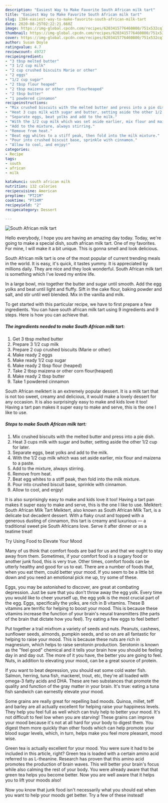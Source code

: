 ```yaml
---
description: "Easiest Way to Make Favorite South African milk tart"
title: "Easiest Way to Make Favorite South African milk tart"
slug: 1384-easiest-way-to-make-favorite-south-african-milk-tart
date: 2020-08-25T02:22:21.660Z
image: https://img-global.cpcdn.com/recipes/6203415776460800/751x532cq70/south-african-milk-tart-recipe-main-photo.jpg
thumbnail: https://img-global.cpcdn.com/recipes/6203415776460800/751x532cq70/south-african-milk-tart-recipe-main-photo.jpg
cover: https://img-global.cpcdn.com/recipes/6203415776460800/751x532cq70/south-african-milk-tart-recipe-main-photo.jpg
author: Susan Doyle
ratingvalue: 4.7
reviewcount: 49727
recipeingredient:
- "3 tbsp melted butter"
- "3 1/2 cup milk"
- "2 cup crushed biscuits Marie or other"
- "2 eggs"
- "1/2 cup sugar"
- "2 tbsp flour heaped"
- "2 tbsp maizena or other corn flourheaped"
- "2 tbsp butter"
- "1 powdered cinnamon"
recipeinstructions:
- "Mix crushed biscuits with the melted butter and press into a pie dish."
- "Heat 3 cups milk with sugar and butter, setting aside the other 1/2 cup for later."
- "Separate eggs, beat yolks and add to the milk."
- "With the 1/2 cup milk which was set aside earlier, mix flour and maizena to a paste."
- "Add to the mixture, always stirring."
- "Remove from heat."
- "Beat egg whites to a stiff peak, then fold into the milk mixture."
- "Pour into crushed biscuit base, sprinkle with cinnamon."
- "Allow to cool, and enjpy!"
categories:
- Recipe
tags:
- south
- african
- milk

katakunci: south african milk 
nutrition: 132 calories
recipecuisine: American
preptime: "PT21M"
cooktime: "PT34M"
recipeyield: "2"
recipecategory: Dessert

---
```



![South African milk tart](https://img-global.cpcdn.com/recipes/6203415776460800/751x532cq70/south-african-milk-tart-recipe-main-photo.jpg)

Hello everybody, I hope you are having an amazing day today. Today, we're going to make a special dish, south african milk tart. One of my favorites. For mine, I will make it a bit unique. This is gonna smell and look delicious.

South African milk tart is one of the most popular of current trending meals in the world. It is easy, it's quick, it tastes yummy. It is appreciated by millions daily. They are nice and they look wonderful. South African milk tart is something which I've loved my entire life.

In a large bowl, mix together the butter and sugar until smooth. Add the egg yolks and beat until light and fluffy. Sift in the cake flour, baking powder and salt, and stir until well blended. Mix in the vanilla and milk.


To get started with this particular recipe, we have to first prepare a few ingredients. You can have south african milk tart using 9 ingredients and 9 steps. Here is how you can achieve that.

<!--inarticleads1-->

##### The ingredients needed to make South African milk tart:

1. Get 3 tbsp melted butter
1. Prepare 3 1/2 cup milk
1. Prepare 2 cup crushed biscuits (Marie or other)
1. Make ready 2 eggs
1. Make ready 1/2 cup sugar
1. Make ready 2 tbsp flour (heaped)
1. Take 2 tbsp maizena or other corn flour(heaped)
1. Make ready 2 tbsp butter
1. Take 1 powdered cinnamon


South African melktert is an extremely popular dessert. It is a milk tart that is not too sweet, creamy and delicious, it would make a lovely dessert for any occasion. It is also surprisingly easy to make and kids love it too! Having a tart pan makes it super easy to make and serve, this is the one I like to use. 

<!--inarticleads2-->

##### Steps to make South African milk tart:

1. Mix crushed biscuits with the melted butter and press into a pie dish.
1. Heat 3 cups milk with sugar and butter, setting aside the other 1/2 cup for later.
1. Separate eggs, beat yolks and add to the milk.
1. With the 1/2 cup milk which was set aside earlier, mix flour and maizena to a paste.
1. Add to the mixture, always stirring.
1. Remove from heat.
1. Beat egg whites to a stiff peak, then fold into the milk mixture.
1. Pour into crushed biscuit base, sprinkle with cinnamon.
1. Allow to cool, and enjpy!


It is also surprisingly easy to make and kids love it too! Having a tart pan makes it super easy to make and serve, this is the one I like to use. Melktert: South African Milk Tart Melktert, also known as South African Milk Tart, is a delicate but decadent dessert. With a flaky crust and topped with a generous dusting of cinnamon, this tart is creamy and luxurious — a traditional sweet pie South Africans love. Serve it after dinner or as a teatime treat! 

Try Using Food to Elevate Your Mood


Many of us think that comfort foods are bad for us and that we ought to stay away from them. Sometimes, if your comfort food is a sugary food or another junk food, this is very true. Other times, comfort foods can be utterly healthy and good for us to eat. There are a number of foods that, when you eat them, could better your mood. If you seem to be a little bit down and you need an emotional pick me up, try some of these.

Eggs, you may be astonished to discover, are great at combating depression. Just be sure that you don't throw away the egg yolk. Every time you would like to cheer yourself up, the egg yolk is the most crucial part of the egg. Eggs, specifically the yolks, are rich in B vitamins. These B vitamins are terrific for helping to boost your mood. This is because these vitamins increase the function of your brain's neural transmitters (the parts of the brain that dictate how you feel). Try eating a few eggs to feel better!

Put together a trail mixfrom a variety of seeds and nuts. Peanuts, cashews, sunflower seeds, almonds, pumpkin seeds, and so on are all fantastic for helping to raise your mood. This is because these nuts are rich in magnesium, which helps to raise serotonin production. Serotonin is known as the "feel good" chemical and it tells your brain how you should be feeling day in and day out. The more of it you have, the better you are going to feel. Nuts, in addition to elevating your mood, can be a great source of protein.

If you want to beat depression, you should eat some cold water fish. Salmon, herring, tuna fish, mackerel, trout, etc, they're all loaded with omega-3 fatty acids and DHA. These are two substances that promote the quality and function of the gray matter in your brain. It's true: eating a tuna fish sandwich can earnestly elevate your mood. 

Some grains are really great for repelling bad moods. Quinoa, millet, teff and barley are all actually excellent for helping raise your happiness levels. They help you feel full as well which can truly help to better your mood. It's not difficult to feel low when you are starving! These grains can improve your mood because it's not at all hard for your body to digest them. You digest them more quickly than other foods which can help promote your blood sugar levels, which, in turn, helps make you feel more pleasant, mood wise.

Green tea is actually excellent for your mood. You were sure it had to be included in this article, right? Green tea is loaded with a certain amino acid referred to as L-theanine. Research has proven that this amino acid promotes the production of brain waves. This will better your brain's focus while also calming the rest of your body. You were already aware that that green tea helps you become better. Now you are well aware that it helps you to lift your moods also!

Now you know that junk food isn't necessarily what you should eat when you want to help your moods get better. Try a few of these instead!

